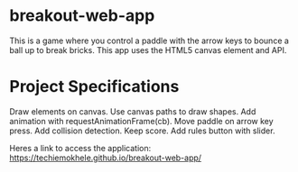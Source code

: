 # breakout-web-app
This is a game where you control a paddle with the arrow keys to bounce a ball up to break bricks. This app uses the HTML5 canvas element and API.

# Project Specifications
Draw elements on canvas.
Use canvas paths to draw shapes.
Add animation with requestAnimationFrame(cb).
Move paddle on arrow key press.
Add collision detection.
Keep score.
Add rules button with slider.

Heres a link to access the application: https://techiemokhele.github.io/breakout-web-app/
